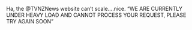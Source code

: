 <!--
id: 1303348500
link: http://kevinisom.info/post/1303348500/ha-the-tvnznews-website-cant-scale-nice-we
slug: ha-the-tvnznews-website-cant-scale-nice-we
date: Wed Oct 13 2010 16:05:46 GMT+1300 (NZDT)
raw: {"blog_name":"kevinisom","id":1303348500,"post_url":"http://kevinisom.info/post/1303348500/ha-the-tvnznews-website-cant-scale-nice-we","slug":"ha-the-tvnznews-website-cant-scale-nice-we","type":"text","date":"2010-10-13 03:05:46 GMT","timestamp":1286939146,"state":"published","format":"html","reblog_key":"S4JMh2SQ","tags":[],"short_url":"http://tmblr.co/Zw68Yy1DhuKK","highlighted":[],"feed_item":"http://twitter.com/kev_nz/statuses/27183230105","from_feed_id":"650289","note_count":0,"title":null,"body":"<p>Ha, the @TVNZNews website can&#8217;t scale&#8230;.nice. &#8220;WE ARE CURRENTLY UNDER HEAVY LOAD AND CANNOT PROCESS YOUR REQUEST, PLEASE TRY AGAIN SOON&#8221;</p>"}
publish: 2010-10-013
tags: 
title: null
-->


Ha, the @TVNZNews website can’t scale….nice. “WE ARE CURRENTLY UNDER
HEAVY LOAD AND CANNOT PROCESS YOUR REQUEST, PLEASE TRY AGAIN SOON”


